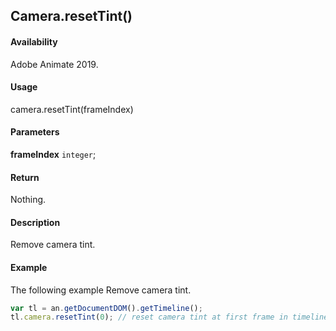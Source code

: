 ## Camera.resetTint()

#### Availability

Adobe Animate 2019.

#### Usage

camera.resetTint(frameIndex)

#### Parameters

**frameIndex** `integer`;

#### Return

Nothing.

#### Description

Remove camera tint.

#### Example

The following example Remove camera tint.

```javascript
var tl = an.getDocumentDOM().getTimeline();
tl.camera.resetTint(0); // reset camera tint at first frame in timeline
```
